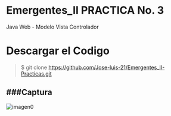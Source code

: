 # Emergentes_II PRACTICA No. 3
Java Web - Modelo Vista Controlador
# Descargar el Codigo
>$ git clone https://github.com/Jose-luis-21/Emergentes_II-Practicas.git

###Captura 
-----------
![imagen0](https://user-images.githubusercontent.com/54046238/83374019-508d1080-a398-11ea-9d1d-cbfefcd4f0b5.png)
